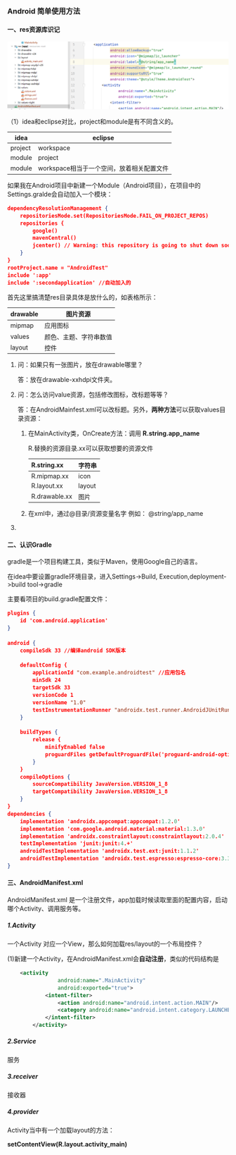 ### Android 简单使用方法

#### 一、res资源库识记

![image-20220929203836418](../images/image-20220929203836418.png)

（1）idea和eclipse对比，project和module是有不同含义的。

| idea    | eclipse                                   |
| ------- | ----------------------------------------- |
| project | workspace                                 |
| module  | project                                   |
| module  | workspace相当于一个空间，放着相关配置文件 |

如果我在Android项目中新建一个Module（Android项目），在项目中的Settings.gralde会自动加入一个模块：

```json
dependencyResolutionManagement {
    repositoriesMode.set(RepositoriesMode.FAIL_ON_PROJECT_REPOS)
    repositories {
        google()
        mavenCentral()
        jcenter() // Warning: this repository is going to shut down soon
    }
}
rootProject.name = "AndroidTest"
include ':app'
include ':secondapplication' //自动加入的

```



首先这里搞清楚res目录具体是放什么的，如表格所示：

| drawable | 图片资源               |
| -------- | ---------------------- |
| mipmap   | 应用图标               |
| values   | 颜色、主题、字符串数值 |
| layout   | 控件                   |

1. 问：如果只有一张图片，放在drawable哪里？

   答：放在drawable-xxhdpi文件夹。

2. 问：怎么访问value资源，包括修改图标，改标题等等？

   答：在AndroidMainfest.xml可以改标题。另外，**两种方法**可以获取values目录资源：

   1. 在MainActivity类，OnCreate方法：调用 **R.string.app_name** 

      R.替换的资源目录.xx可以获取想要的资源文件

      | R.string.xx   | 字符串 |
      | ------------- | ------ |
      | R.mipmap.xx   | icon   |
      | R.layout.xx   | layout |
      | R.drawable.xx | 图片   |

      

   2. 在xml中，通过@目录/资源变量名字 例如： @string/app_name

3. 

#### 二、认识Gradle

gradle是一个项目构建工具，类似于Maven，使用Google自己的语言。

在idea中要设置gradle环境目录，进入Settings->Build, Execution,deployment->build tool->gradle

主要看项目的build.gradle配置文件：

```json
plugins {
    id 'com.android.application'
}

android {
    compileSdk 33 //编译android SDK版本

    defaultConfig {
        applicationId "com.example.androidtest" //应用包名
        minSdk 24
        targetSdk 33
        versionCode 1
        versionName "1.0"
        testInstrumentationRunner "androidx.test.runner.AndroidJUnitRunner" //单元测试
    }

    buildTypes {
        release {
            minifyEnabled false
            proguardFiles getDefaultProguardFile('proguard-android-optimize.txt'), 'proguard-rules.pro'
        }
    }
    compileOptions {
        sourceCompatibility JavaVersion.VERSION_1_8
        targetCompatibility JavaVersion.VERSION_1_8
    }
}
dependencies {
    implementation 'androidx.appcompat:appcompat:1.2.0'
    implementation 'com.google.android.material:material:1.3.0'
    implementation 'androidx.constraintlayout:constraintlayout:2.0.4'
    testImplementation 'junit:junit:4.+'
    androidTestImplementation 'androidx.test.ext:junit:1.1.2'
    androidTestImplementation 'androidx.test.espresso:espresso-core:3.3.0'
}
```



#### 三、AndroidManifest.xml

AndroidManifest.xml 是一个注册文件，app加载时候读取里面的配置内容，启动哪个Activity、调用服务等。

##### 1.**Activity**

一个Activity 对应一个View，那么如何加载res/layout的一个布局控件？

(1)新建一个Activity，在AndroidManifest.xml会**自动注册**，类似的代码结构是

```xml
    <activity
                android:name=".MainActivity"
                android:exported="true">
            <intent-filter>
                <action android:name="android.intent.action.MAIN"/>
                <category android:name="android.intent.category.LAUNCHER"/>
            </intent-filter>
        </activity>
```

##### 2.Service

服务

##### 3.receiver

接收器

##### 4.provider



Activity当中有一个加载layout的方法：

**setContentView(R.layout.activity_main)**